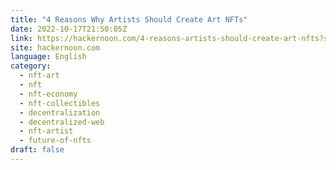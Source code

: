 ```yaml
---
title: "4 Reasons Why Artists Should Create Art NFTs"
date: 2022-10-17T21:50:05Z
link: https://hackernoon.com/4-reasons-artists-should-create-art-nfts?source=rss&utm_medium=RSS&utm_source=news.12bit.vn
site: hackernoon.com
language: English
category:
  - nft-art
  - nft
  - nft-economy
  - nft-collectibles
  - decentralization
  - decentralized-web
  - nft-artist
  - future-of-nfts
draft: false
---
```

